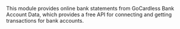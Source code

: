 This module provides online bank statements from GoCardless Bank Account
Data, which provides a free API for connecting and getting transactions
for bank accounts.
